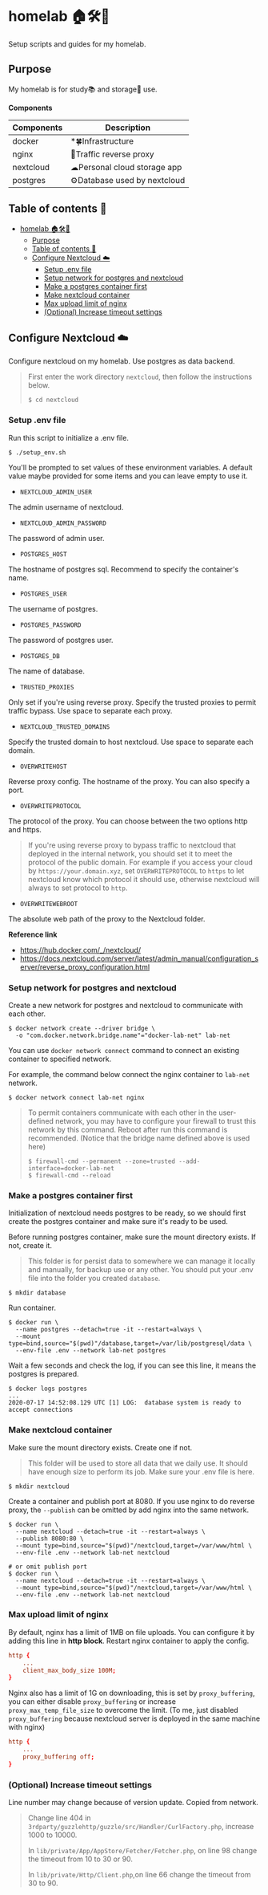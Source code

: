# homelab 🏠🛠🔬

Setup scripts and guides for my homelab.

## Purpose

My homelab is for study📚 and storage💾 use.

**Components**

| Components | Description                  |
| ---------- | ---------------------------- |
| docker     | \*🍀Infrastructure           |
| nginx      | 🚦Traffic reverse proxy      |
| nextcloud  | ☁︎Personal cloud storage app |
| postgres   | ⚙️Database used by nextcloud |

## Table of contents 📖

- [homelab 🏠🛠🔬](#homelab-)
  - [Purpose](#purpose)
  - [Table of contents 📖](#table-of-contents-)
  - [Configure Nextcloud ☁️](#configure-nextcloud-️)
    - [Setup .env file](#setup-env-file)
    - [Setup network for postgres and nextcloud](#setup-network-for-postgres-and-nextcloud)
    - [Make a postgres container first](#make-a-postgres-container-first)
    - [Make nextcloud container](#make-nextcloud-container)
    - [Max upload limit of nginx](#max-upload-limit-of-nginx)
    - [(Optional) Increase timeout settings](#optional-increase-timeout-settings)

## Configure Nextcloud ☁️

Configure nextcloud on my homelab. Use postgres as data backend.

> First enter the work directory `nextcloud`, then follow the instructions below.
>
> ```
> $ cd nextcloud
> ```

### Setup .env file

Run this script to initialize a .env file.

```console
$ ./setup_env.sh
```

You'll be prompted to set values of these environment variables. A default value maybe provided for some items and you can leave empty to use it.

- `NEXTCLOUD_ADMIN_USER`

The admin username of nextcloud.

- `NEXTCLOUD_ADMIN_PASSWORD`

The password of admin user.

- `POSTGRES_HOST`

The hostname of postgres sql. Recommend to specify the container's name.

- `POSTGRES_USER`

The username of postgres.

- `POSTGRES_PASSWORD`

The password of postgres user.

- `POSTGRES_DB`

The name of database.

- `TRUSTED_PROXIES`

Only set if you're using reverse proxy. Specify the trusted proxies to permit traffic bypass. Use space to separate each proxy.

- `NEXTCLOUD_TRUSTED_DOMAINS`

Specify the trusted domain to host nextcloud. Use space to separate each domain.

- `OVERWRITEHOST`

Reverse proxy config. The hostname of the proxy. You can also specify a port.

- `OVERWRITEPROTOCOL`

The protocol of the proxy. You can choose between the two options http and https.

> If you're using reverse proxy to bypass traffic to nextcloud that deployed in the internal network, you should set it to meet the protocol of the public domain. For example if you access your cloud by `https://your.domain.xyz`, set `OVERWRITEPROTOCOL` to `https` to let nextcloud know which protocol it should use, otherwise nextcloud will always to set protocol to `http`.

- `OVERWRITEWEBROOT`

The absolute web path of the proxy to the Nextcloud folder.

**Reference link**

- https://hub.docker.com/_/nextcloud/
- https://docs.nextcloud.com/server/latest/admin_manual/configuration_server/reverse_proxy_configuration.html

### Setup network for postgres and nextcloud

Create a new network for postgres and nextcloud to communicate with each other.

```console
$ docker network create --driver bridge \
  -o "com.docker.network.bridge.name"="docker-lab-net" lab-net
```

You can use `docker network connect` command to connect an existing container to specified network.

For example, the command below connect the nginx container to `lab-net` network.

```console
$ docker network connect lab-net nginx
```

> To permit containers communicate with each other in the user-defined network, you may have to configure your firewall to trust this network by this command. Reboot after run this command is recommended. (Notice that the bridge name defined above is used here)
>
> ```console
> $ firewall-cmd --permanent --zone=trusted --add-interface=docker-lab-net
> $ firewall-cmd --reload
> ```

### Make a postgres container first

Initialization of nextcloud needs postgres to be ready, so we should first create the postgres container and make sure it's ready to be used.

Before running postgres container, make sure the mount directory exists. If not, create it.

> This folder is for persist data to somewhere we can manage it locally and manually, for backup use or any other. You should put your .env file into the folder you created `database`.

```console
$ mkdir database
```

Run container.

```console
$ docker run \
  --name postgres --detach=true -it --restart=always \
  --mount type=bind,source="$(pwd)"/database,target=/var/lib/postgresql/data \
  --env-file .env --network lab-net postgres
```

Wait a few seconds and check the log, if you can see this line, it means the postgres is prepared.

```console
$ docker logs postgres
...
2020-07-17 14:52:08.129 UTC [1] LOG:  database system is ready to accept connections
```

### Make nextcloud container

Make sure the mount directory exists. Create one if not.

> This folder will be used to store all data that we daily use. It should have enough size to perform its job. Make sure your .env file is here.

```console
$ mkdir nextcloud
```

Create a container and publish port at 8080. If you use nginx to do reverse proxy, the `--publish` can be omitted by add nginx into the same network.

```console
$ docker run \
  --name nextcloud --detach=true -it --restart=always \
  --publish 8080:80 \
  --mount type=bind,source="$(pwd)"/nextcloud,target=/var/www/html \
  --env-file .env --network lab-net nextcloud

# or omit publish port
$ docker run \
  --name nextcloud --detach=true -it --restart=always \
  --mount type=bind,source="$(pwd)"/nextcloud,target=/var/www/html \
  --env-file .env --network lab-net nextcloud
```

### Max upload limit of nginx

By default, nginx has a limit of 1MB on file uploads. You can configure it by adding this line in **http block**. Restart nginx container to apply the config.

```conf
http {
    ...
    client_max_body_size 100M;
}
```

Nginx also has a limit of 1G on downloading, this is set by `proxy_buffering`, you can either disable `proxy_buffering` or increase `proxy_max_temp_file_size` to overcome the limit. (To me, just disabled `proxy_buffering` because nextcloud server is deployed in the same machine with nginx)

```conf
http {
    ...
    proxy_buffering off;
}
```

### (Optional) Increase timeout settings

Line number may change because of version update. Copied from network.

> Change line 404 in `3rdparty/guzzlehttp/guzzle/src/Handler/CurlFactory.php`, increase 1000 to 10000.
>
> In `lib/private/App/AppStore/Fetcher/Fetcher.php`, on line 98 change the timeout from 10 to 30 or 90.
>
> In `lib/private/Http/Client.php`,on line 66 change the timeout from 30 to 90.
